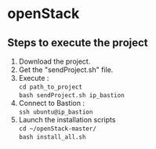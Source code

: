 # openStack

## Steps to execute the project

1. Download the project.  
2. Get the "sendProject.sh" file.  
3. Execute :   
`cd path_to_project`  
`bash sendProject.sh ip_bastion`  
4. Connect to Bastion :  
`ssh ubuntu@ip_bastion`  
5. Launch the installation scripts  
`cd ~/openStack-master/`  
`bash install_all.sh`  
